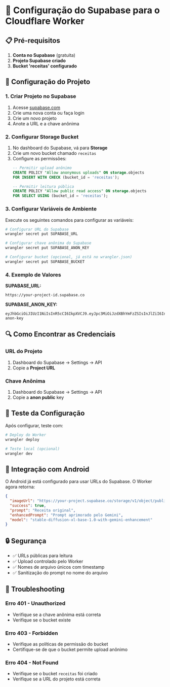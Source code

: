 # 🔧 Configuração do Supabase para o Cloudflare Worker

## 📋 Pré-requisitos

1. **Conta no Supabase** (gratuita)
2. **Projeto Supabase criado**
3. **Bucket 'receitas' configurado**

## 🚀 Configuração do Projeto

### 1. Criar Projeto no Supabase
1. Acesse [supabase.com](https://supabase.com)
2. Crie uma nova conta ou faça login
3. Crie um novo projeto
4. Anote a URL e a chave anônima

### 2. Configurar Storage Bucket
1. No dashboard do Supabase, vá para **Storage**
2. Crie um novo bucket chamado `receitas`
3. Configure as permissões:
   ```sql
   -- Permitir upload anônimo
   CREATE POLICY "Allow anonymous uploads" ON storage.objects
   FOR INSERT WITH CHECK (bucket_id = 'receitas');
   
   -- Permitir leitura pública
   CREATE POLICY "Allow public read access" ON storage.objects
   FOR SELECT USING (bucket_id = 'receitas');
   ```

### 3. Configurar Variáveis de Ambiente

Execute os seguintes comandos para configurar as variáveis:

```bash
# Configurar URL do Supabase
wrangler secret put SUPABASE_URL

# Configurar chave anônima do Supabase
wrangler secret put SUPABASE_ANON_KEY

# Configurar bucket (opcional, já está no wrangler.json)
wrangler secret put SUPABASE_BUCKET
```

### 4. Exemplo de Valores

**SUPABASE_URL:**
```
https://your-project-id.supabase.co
```

**SUPABASE_ANON_KEY:**
```
eyJhbGciOiJIUzI1NiIsInR5cCI6IkpXVCJ9.eyJpc3MiOiJzdXBhYmFzZSIsInJlZiI6InlvdXItcHJvamVjdC1pZCIsInJvbGUiOiJhbm9uIiwiaWF0IjoxNjM0NTY3MjAwLCJleHAiOjE5NTAxNDMyMDB9.your-anon-key
```

## 🔍 Como Encontrar as Credenciais

### URL do Projeto
1. Dashboard do Supabase → Settings → API
2. Copie a **Project URL**

### Chave Anônima
1. Dashboard do Supabase → Settings → API
2. Copie a **anon public** key

## 🧪 Teste da Configuração

Após configurar, teste com:

```bash
# Deploy do Worker
wrangler deploy

# Teste local (opcional)
wrangler dev
```

## 📱 Integração com Android

O Android já está configurado para usar URLs do Supabase. O Worker agora retorna:

```json
{
  "imageUrl": "https://your-project.supabase.co/storage/v1/object/public/receitas/ai_generated_recipe_1234567890.jpg",
  "success": true,
  "prompt": "Receita original",
  "enhancedPrompt": "Prompt aprimorado pelo Gemini",
  "model": "stable-diffusion-xl-base-1.0-with-gemini-enhancement"
}
```

## 🔒 Segurança

- ✅ URLs públicas para leitura
- ✅ Upload controlado pelo Worker
- ✅ Nomes de arquivo únicos com timestamp
- ✅ Sanitização do prompt no nome do arquivo

## 🚨 Troubleshooting

### Erro 401 - Unauthorized
- Verifique se a chave anônima está correta
- Verifique se o bucket existe

### Erro 403 - Forbidden
- Verifique as políticas de permissão do bucket
- Certifique-se de que o bucket permite upload anônimo

### Erro 404 - Not Found
- Verifique se o bucket `receitas` foi criado
- Verifique se a URL do projeto está correta 